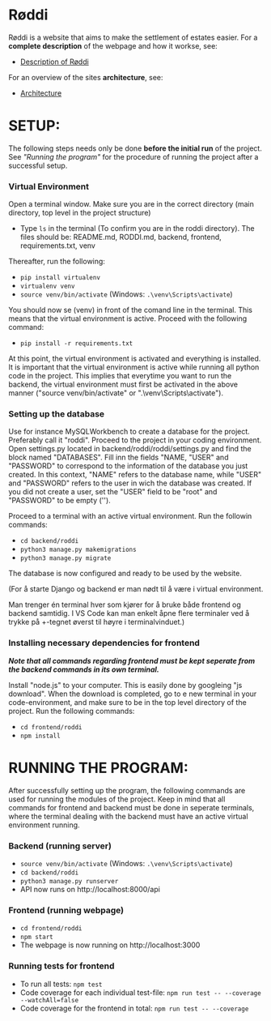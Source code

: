 # Røddi
Røddi is a website that aims to make the settlement of estates easier. For a **complete description** of the webpage and how it workse, see:

- [Description of Røddi](https://gitlab.stud.idi.ntnu.no/tdt4140/landsby-2/gruppe-33/roddi/-/blob/master/RODDI.md) 

For an overview of the sites **architecture**, see:

- [Architecture](https://gitlab.stud.idi.ntnu.no/tdt4140/landsby-2/gruppe-33/roddi/-/wikis/Arkitekturdiagram-for-R%C3%B8ddi)


 
# SETUP: 
The following steps needs only be done **before the initial run** of the project. See *"Running the program"* for the procedure of running the project after a successful setup. 

### Virtual Environment
Open a terminal window. Make sure you are in the correct directory (main directory, top level in the project structure) 
- Type `ls` in the terminal (To confirm you are in the roddi directory). The files should be: README.md, RODDI.md, backend, frontend, requirements.txt, venv

Thereafter, run the following:
- `pip install virtualenv`
- `virtualenv venv`
- `source venv/bin/activate` (Windows: `.\venv\Scripts\activate`)

You should now se (venv) in front of the comand line  in the terminal. This means that the virtual environment is active. Proceed with the following command:
- `pip install -r requirements.txt`

At this point, the virtual environment is activated and everything is installed. It is important that the virtual environment is active while running all python code in the project. This implies that everytime you want to run the backend, the virtual environment must first be activated in the above manner ("source venv/bin/activate" or ".\venv\Scripts\activate"). 


### Setting up the database

Use for instance MySQLWorkbench to create a database for the project. Preferably call it "roddi". Proceed to the project in your coding environment. Open settings.py located in backend/roddi/roddi/settings.py and find the block named "DATABASES". Fill inn the fields "NAME, "USER" and "PASSWORD" to correspond to the information of the database you just created. In this context, "NAME" refers to the database name, while "USER" and "PASSWORD" refers to the user in wich the database was created. If you did not create a user, set the "USER" field to be "root" and "PASSWORD" to be empty (''). 

Proceed to a terminal with an active virtual environment. Run the followin commands:
- `cd backend/roddi`
- `python3 manage.py makemigrations`
- `python3 manage.py migrate`

The database is now configured and ready to be used by the website. 

(For å starte Django og backend er man nødt til å være i virtual environment.

Man trenger én terminal hver som kjører for å bruke både frontend og backend samtidig. I VS Code kan man enkelt åpne flere terminaler ved å trykke på +-tegnet øverst til høyre i terminalvinduet.)

### Installing necessary dependencies for frontend
***Note that all commands regarding frontend must be kept seperate from the backend commands in its own terminal.***  

Install "node.js" to your computer. This is easily done by googleing "js download". When the download is completed, go to e new terminal in your code-environment, and make sure to be in the top level directory of the project. Run the following commands:
- `cd frontend/roddi`
- `npm install`

 
# RUNNING THE PROGRAM: 
After successfully setting up the program, the following commands are used for running the modules of the project. Keep in mind that all commands for frontend and backend must be done in seperate terminals, where the terminal dealing with the backend must have an active virtual environment running.

### Backend (running server)
- `source venv/bin/activate` (Windows: `.\venv\Scripts\activate`)
- `cd backend/roddi`
- `python3 manage.py runserver`
- API now runs on http://localhost:8000/api

### Frontend (running webpage) 
- `cd frontend/roddi`
- `npm start`
- The webpage is now running on http://localhost:3000

### Running tests for frontend 
- To run all tests: `npm test`
- Code coverage for each individual test-file: `npm run test -- --coverage --watchAll=false`
- Code coverage for the frontend in total: `npm run test -- --coverage`
